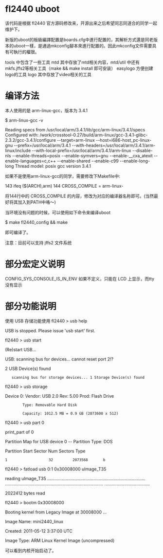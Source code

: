 fl2440 uboot
====

  该代码是根据 fl2440 官方源码修改来，开源出来之后希望同志同道合的同学一起维护下。
  
  新版的uboot的板級編譯配置是boards.cfg中進行配置的，其解析方式還是同老版本的uboot一樣，是通過mkconfig腳本來進行配置的。因此mkconfig文件需要具有可執行的權限。
  
  tools 中包含了一些工具
	mtd	其中存放了mtd相关内容，mtd/util 中还有mkfs.jffs2等相关工具（make && make install 即可安装）
	easylogo   方便创建 logo的工具
	logo	其中存放了video相关的工具

  编译方法
====
  
  本人使用的是 arm-linux-gcc，版本为 3.4.1
  
$ arm-linux-gcc -v


Reading specs from /usr/local/arm/3.4.1/lib/gcc/arm-linux/3.4.1/specs
Configured with: /work/crosstool-0.27/build/arm-linux/gcc-3.4.1-glibc-2.3.2/gcc-3.4.1/configure --target=arm-linux --host=i686-host_pc-linux-gnu --prefix=/usr/local/arm/3.4.1 --with-headers=/usr/local/arm/3.4.1/arm-linux/include --with-local-prefix=/usr/local/arm/3.4.1/arm-linux --disable-nls --enable-threads=posix --enable-symvers=gnu --enable-__cxa_atexit --enable-languages=c,c++ --enable-shared --enable-c99 --enable-long-long
Thread model: posix
gcc version 3.4.1

  如果不是使用arm-linux-gcc的同学，需要修改下Makefile中:
  
143   ifeq ($(ARCH),arm)
144   CROSS_COMPILE = arm-linux- 


将144行中的 CROSS_COMPILE 的内容，修改为对应的编译器名称即可。(当然最好将其加入到PATH中咯～)

  当环境没有问题的时候，可以使用如下命令来编译uboot
  
$ make fl2440_config && make

  即可编译了。

注意：目前可以支持 jffs2 文件系统



  部分宏定义说明
====
CONFIG_SYS_CONSOLE_IS_IN_ENV       如果不定义，只能在 LCD 上显示，而tty没有显示

部分功能说明
====

使用 USB 存储功能使用
fl2440 > usb help

USB is stopped. Please issue 'usb start' first.

fl2440 > usb start

(Re)start USB...

USB:   scanning bus for devices... cannot reset port 2!?

2 USB Device(s) found

       scanning bus for storage devices... 1 Storage Device(s) found

fl2440 > usb storage

  Device 0: Vendor: USB 2.0  Rev: 5.00 Prod: Flash Drive

            Type: Removable Hard Disk

            Capacity: 1012.5 MB = 0.9 GB (2073600 x 512)

fl2440 > usb part 0

print_part of 0

Partition Map for USB device 0  --   Partition Type: DOS

Partition     Start Sector     Num Sectors     Type

    1                   32         2073568       b

fl2440 > fatload usb 0:1 0x30008000 uImage_T35

reading uImage_T35
................................................................................
................................................................................
.....................................

2022412 bytes read

fl2440 > bootm 0x30008000

 Booting kernel from Legacy Image at 30008000 ...

   Image Name:   mini2440_linux

   Created:      2011-05-12   3:37:00 UTC

   Image Type:   ARM Linux Kernel Image (uncompressed)

可以看到内核开始启动了。
